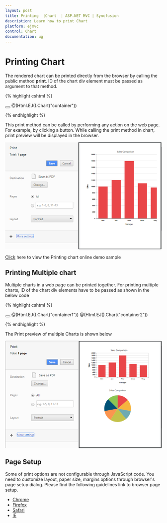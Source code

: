 ```yaml
---
layout: post
title: Printing  |Chart  | ASP.NET MVC | Syncfusion 
description: Learn how to print Chart
platform: ejmvc
control: Chart
documentation: ug
---
```


# Printing Chart
The rendered chart can be printed directly from the browser by calling the public method **print**. ID of the chart div element must be passed as argument to that method.

{% highlight cshtml %}

<button type="button" onclick="print()" ></button> 
@(Html.EJ().Chart("container"))
<script>
function print() {
var chartObj = $("#container").ejChart("instance");
chartObj.print("container");
        }

</script>


{% endhighlight %}


This print method can be called by performing any action on the web page. For example, by clicking a button. While calling the print method in chart, print preview will be displayed in the browser.

![](Printing_images/Printing_img1.png)

[Click](https://mvc.syncfusion.com/demos/web/chart/exports) here to view the Printing chart online demo sample

## Printing Multiple chart

Multiple charts in a web page can be printed together. For printing multiple charts, ID of the chart div elements have to be passed as shown in the below code 


{% highlight cshtml  %}
   
<button type="button" onclick="print()" ></button> 
@(Html.EJ().Chart("container1"))
@(Html.EJ().Chart("container2"))
<script>
function print() {
var chartObj = $("#container1").ejChart("instance");
chartObj.print("container1","container2");
        }

</script>

{% endhighlight %}

The Print preview of multiple Charts is shown below 

![](Printing_images/Printing_img2.png)

## Page Setup

Some of print options are not configurable through JavaScript code. You need to customize layout, paper size, margins options through browser's page setup dialog. Please find the following guidelines link to browser page setup.

* [Chrome](https://support.google.com/chrome/answer/1379552?hl=en)
* [Firefox](https://support.mozilla.org/en-US/kb/how-print-web-pages-firefox)
* [Safari](http://www.mintprintables.com/print-tips/adjust-margins-osx/)
* [IE](https://www.helpteaching.com/help/print/index.htm) 
